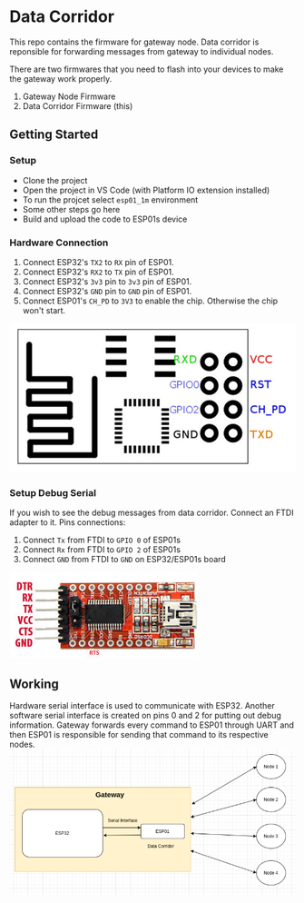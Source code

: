 # Data Corridor
This repo contains the firmware for gateway node. Data corridor is reponsible for forwarding messages from gateway to individual nodes.

There are two firmwares that you need to flash into your devices to make the gateway work properly.
  1. Gateway Node Firmware 
  2. Data Corridor Firmware (this)

## Getting Started

### Setup
  - Clone the project
  - Open the project in VS Code (with Platform IO extension installed)
  - To run the projcet select `esp01_1m` environment
  - Some other steps go here
  - Build and upload the code to ESP01s device

### Hardware Connection

  1. Connect ESP32's `TX2` to `RX` pin of ESP01.
  2. Connect ESP32's `RX2` to `TX` pin of ESP01.
  3. Connect ESP32's `3v3` pin to `3v3` pin of ESP01.
  4. Connect ESP32's `GND` pin to `GND` pin of ESP01.
  5. Connect ESP01's `CH_PD` to `3V3` to enable the chip. Otherwise the chip won't start.

![Programming ESP01](media/esp01s-pinout.jpg)

### Setup Debug Serial
If you wish to see the debug messages from data corridor. Connect an FTDI adapter to it. Pins connections:
  1. Connect `Tx` from FTDI to `GPIO 0` of ESP01s
  2. Connect `Rx` from FTDI to `GPIO 2` of ESP01s
  3. Connect `GND` from FTDI to `GND` on ESP32/ESP01s board

![Image of FTDI USB to TTL pinout](media/ftdi-pinout.jpeg)

## Working
Hardware serial interface is used to communicate with ESP32.
Another software serial interface is created on pins 0 and 2 for putting out debug information.
Gateway forwards every command to ESP01 through UART and then ESP01 is responsible for sending that command to its respective nodes.
![Design of Gateway](media/gateway-design.png)

